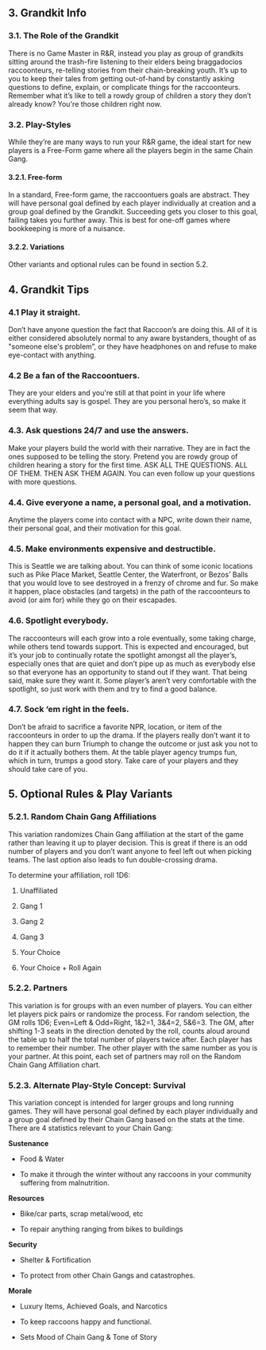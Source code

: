 ## 3. Grandkit Info



### 3.1. The Role of the Grandkit

There is no Game Master in R&R, instead you play as group of grandkits sitting around the trash-fire listening to their elders being braggadocios raccoonteurs, re-telling stories from their chain-breaking youth.
It’s up to you to keep their tales from getting out-of-hand by constantly asking questions to define, explain, or complicate things for the raccoonteurs.
Remember what it’s like to tell a rowdy group of children a story they don’t already know?
You're those children right now.



### 3.2. Play-Styles

While they’re are many ways to run your R&R game, the ideal start for new players is a Free-Form game where all the players begin in the same Chain Gang.



#### 3.2.1. Free-form

In a standard, Free-form game, the raccoontuers goals are abstract.
They will have personal goal defined by each player individually at creation and a group goal defined by the Grandkit.
Succeeding gets you closer to this goal, failing takes you further away. This is best for one-off games where bookkeeping is more of a nuisance.



#### 3.2.2. Variations

Other variants and optional rules can be found in section 5.2.



## 4. Grandkit Tips



### 4.1 Play it straight.

Don’t have anyone question the fact that Raccoon’s are doing this.
All of it is either considered absolutely normal to any aware bystanders, thought of as "someone else's problem”, or they have headphones on and refuse to make eye-contact with anything.



### 4.2 Be a fan of the Raccoontuers.

They are your elders and you're still at that point in your life where everything adults say is gospel.
They are you personal hero’s, so make it seem that way.



### 4.3. Ask questions 24/7 and use the answers.

Make your players build the world with their narrative.
They are in fact the ones supposed to be telling the story.
Pretend you are rowdy group of children hearing a story for the first time.
ASK ALL THE QUESTIONS.
ALL OF THEM.
THEN ASK THEM AGAIN.
You can even follow up your questions with more questions.



### 4.4. Give everyone a name, a personal goal, and a motivation.

Anytime the players come into contact with a NPC, write down their name, their personal goal, and their motivation for this goal.



### 4.5. Make environments expensive and destructible.

This is Seattle we are talking about.
You can think of some iconic locations such as Pike Place Market, Seattle Center, the Waterfront, or Bezos’ Balls that you would love to see destroyed in a frenzy of chrome and fur.
So make it happen, place obstacles (and targets) in the path of the raccoonteurs to avoid (or aim for) while they go on their escapades.



### 4.6. Spotlight everybody.

The raccoonteurs will each grow into a role eventually, some taking charge, while others tend towards support.
This is expected and encouraged, but it’s your job to continually rotate the spotlight amongst all the player’s, especially ones that are quiet and don’t pipe up as much as everybody else so that everyone has an opportunity to stand out if they want.
That being said, make sure they want it.
Some player’s aren’t very comfortable with the spotlight, so just work with them and try to find a good balance.



### 4.7. Sock ‘em right in the feels.

Don’t be afraid to sacrifice a favorite NPR, location, or item of the raccoonteurs in order to up the drama.
If the players really don’t want it to happen they can burn Triumph to change the outcome or just ask you not to do it if it actually bothers them.
At the table player agency trumps fun, which in turn, trumps a good story.
Take care of your players and they should take care of you.



## 5. Optional Rules & Play Variants



### 5.2.1. Random Chain Gang Affiliations

This variation randomizes Chain Gang affiliation at the start of the game rather than leaving it up to player decision.
This is great if there is an odd number of players and you don’t want anyone to feel left out when picking teams.
The last option also leads to fun double-crossing drama.



   To determine your affiliation, roll 1D6:

  1. Unaffiliated

  2. Gang 1

  3. Gang 2

  4. Gang 3

  5. Your Choice

  6. Your Choice + Roll Again



### 5.2.2. Partners

This variation is for groups with an even number of players. You can either let players pick pairs or randomize the process.
For random selection, the GM rolls 1D6; Even=Left & Odd=Right, 1&2=1, 3&4=2, 5&6=3.
The GM, after shifting 1-3 seats in the direction denoted by the roll, counts aloud around the table up to half the total number of players twice after.
Each player has to remember their number.
The other player with the same number as you is your partner.
At this point, each set of partners may roll on the Random Chain Gang Affiliation chart.



### 5.2.3. Alternate Play-Style Concept: Survival

This variation concept is intended for larger groups and long running games.
They will have personal goal defined by each player individually and a group goal defined by their Chain Gang based on the stats at the time.
There are 4 statistics relevant to your Chain Gang:



**Sustenance**

- Food & Water

- To make it through the winter without any raccoons in your community suffering from malnutrition.

**Resources**

- Bike/car parts, scrap metal/wood, etc

- To repair anything ranging from bikes to buildings

**Security**

- Shelter & Fortification

- To protect from other Chain Gangs and catastrophes.

**Morale**

- Luxury Items, Achieved Goals, and Narcotics

- To keep raccoons happy and functional.

- Sets Mood of Chain Gang & Tone of Story
